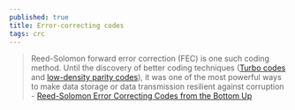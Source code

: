 ```yaml
---
published: true
title: Error-correcting codes
tags: crc
---
```

> Reed-Solomon forward error correction (FEC) is one such coding method. Until the discovery of better coding techniques ([Turbo codes](https://en.wikipedia.org/wiki/Turbo_code) and [low-density parity codes](https://en.wikipedia.org/wiki/Low-density_parity-check_code)), it was one of the most powerful ways to make data storage or data transmission resilient against corruption - [Reed-Solomon Error Correcting Codes from the Bottom Up](https://tomverbeure.github.io/2022/08/07/Reed-Solomon.html)